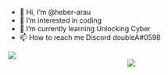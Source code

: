 - 👋 Hi, I’m @heber-arau
- 👀 I’m interested in coding
- 🌱 I’m currently learning Unlocking Cyber
- 📫 How to reach me Discord doubleA#0598
<div id="badges">
 <img src="https://img.shields.io/badge/LinkedIn-blue"
</div>
  
<div id="header" align="center">
  <img src="https://media.giphy.com/media/M9gbBd9nbDrOTu1Mqx/giphy.gif"
</div>
